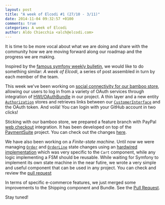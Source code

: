 ```yaml
---
layout: post
title: "A week of Elcodi #1 (27/10 - 3/11)"
date: 2014-11-04 09:32:57 +0100
comments: true
categories: A week of Elcodi
author: Aldo Chiecchia <alch@elcodi.com>
---
```


It is time to be more vocal about what we are doing and share with the community how we are moving forward along our roadmap and the progress we are making. 

Inspired by the [famous symfony weekly bulletin](http://symfony.com/blog/category/a-week-of-symfony), we would like to do something similar: *A week of Elcodi*, a series of post assembled in turn by each member of the team.

This week we've been working on [social connectivity for our bamboo store](https://github.com/elcodi/bamboo-store/issues/44), allowing our users to log in from a variety of OAuth services through integration of [HWI/OAuthBundle](https://github.com/hwi/HWIOAuthBundle) in our project.
A thin layer and a new entity [`Authorization`](https://github.com/elcodi/bamboo-store/blob/2134302656ae13768ab8e82e54053d01f105d861/src/Elcodi/StoreConnectBundle/Entity/Authorization.php#L31) stores and retrieves links between our [`CustomerInterface`](https://github.com/elcodi/elcodi/blob/master/src/Elcodi/Component/User/Entity/Interfaces/CustomerInterface.php) and the OAuth token. And voilà! You can login with your GitHub account in two clicks!

Sticking with our bamboo store, we prepared a feature branch with PayPal [web checkout](https://developer.paypal.com/docs/integration/web/web-checkout/) integration. It has been developed on top of the [PaymentSuite](https://github.com/PaymentSuite) project. You can check out the changes [here](https://github.com/elcodi/bamboo-store/compare/features/paypal-payment?expand=1).

We have also been working on a *Finite-state machine*. Until now we were managing [`Order`](https://github.com/elcodi/elcodi/blob/master/src/Elcodi/Component/Cart/Entity/Order.php#L38) and [`OrderLine`](https://github.com/elcodi/elcodi/blob/master/src/Elcodi/Component/Cart/Entity/OrderLine.php#L34) state changes using an [hardwired implementation](https://github.com/elcodi/elcodi/blob/master/src/Elcodi/Component/Cart/Services/OrderStateManager.php#L28) which was very specific to the `Cart` component, while any logic implementing a FSM should be reusable. While waiting for Symfony to implement its own state machine in the near futire, we wrote a very simple and useful component that can be used in any project. You can check and review the [pull request](https://github.com/elcodi/elcodi/pull/354)

In terms of specific e-commerce features, we just merged some improvements to the Shipping component and Bundle. See the [Pull Request](https://github.com/elcodi/elcodi/pull/309).

Stay tuned!


